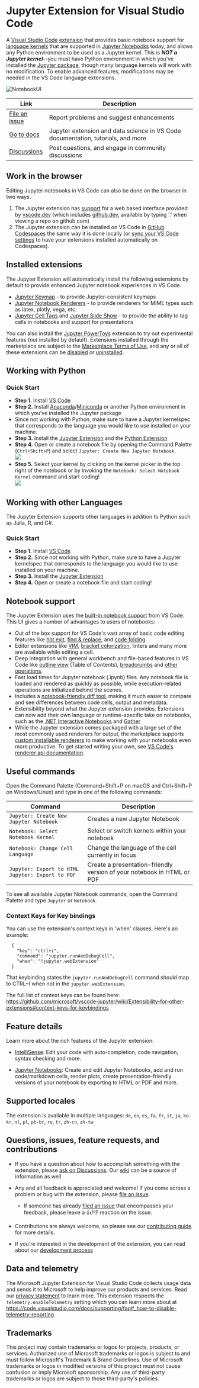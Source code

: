 # Jupyter Extension for Visual Studio Code

A [Visual Studio Code](https://code.visualstudio.com/) [extension](https://marketplace.visualstudio.com/items?itemName=ms-toolsai.jupyter) that provides basic notebook support for [language kernels](https://github.com/jupyter/jupyter/wiki/Jupyter-kernels) that are supported in [Jupyter Notebooks](https://jupyter.org/) today, and allows any Python environment to be used as a Jupyter kernel. This is _**NOT a Jupyter kernel**_--you must have Python environment in which you've installed the [Jupyter package](https://pypi.org/project/jupyter/), though many language kernels will work with no modification. To enable advanced features, modifications may be needed in the VS Code language extensions.

![NotebookUI](./images/Jupyter%20README/notebookui.png)

| Link                                                                            | Description                                                                      |
| ------------------------------------------------------------------------------- | -------------------------------------------------------------------------------- |
| [File an issue](https://github.com/microsoft/vscode-jupyter/issues/new/choose)  | Report problems and suggest enhancements                                         |
| [Go to docs](https://code.visualstudio.com/docs/datascience/jupyter-notebooks)  | Jupyter extension and data science in VS Code documentation, tutorials, and more |
| [Discussions](https://github.com/microsoft/vscode-jupyter/discussions) | Post questions, and engage in community discussions                              |

## Work in the browser

Editing Jupyter notebooks in VS Code can also be done on the browser in two ways.
1. The Jupyter extension has [support](https://github.com/microsoft/vscode-jupyter/discussions/10315) for a web based interface provided by [vscode.dev](https://vscode.dev) (which includes [github.dev](https://github.dev), available by typing '.' when viewing a repo on github.com)
2. The Jupyter extension can be installed on VS Code in [GitHub Codespaces](https://github.com/features/codespaces) the same way it is done locally (or [sync your VS Code settings](https://code.visualstudio.com/docs/editor/settings-sync) to have your extensions installed automatically on Codespaces).

## Installed extensions

The Jupyter Extension will automatically install the following extensions by default to provide enhanced Jupyter notebook experiences in VS Code.
- [Jupyter Keymap](https://marketplace.visualstudio.com/items?itemName=ms-toolsai.jupyter-keymap) - to provide Jupyter-consistent keymaps
- [Jupyter Notebook Renderers](https://marketplace.visualstudio.com/items?itemName=ms-toolsai.jupyter-renderers) - to provide renderers for MIME types such as latex, plotly, vega, etc.
- [Jupyter Cell Tags](https://marketplace.visualstudio.com/items?itemName=ms-toolsai.vscode-jupyter-cell-tags) and [Jupyter Slide Show](https://marketplace.visualstudio.com/items?itemName=ms-toolsai.vscode-jupyter-slideshow) - to provide the ability to tag cells in notebooks and support for presentations

You can also install the [Jupyter PowerToys](https://marketplace.visualstudio.com/items?itemName=ms-toolsai.vscode-jupyter-powertoys) extension to try out experimental features (_not_ installed by default). Extensions installed through the marketplace are subject to the [Marketplace Terms of Use](https://cdn.vsassets.io/v/M146_20190123.39/_content/Microsoft-Visual-Studio-Marketplace-Terms-of-Use.pdfhttps://cdn.vsassets.io/v/M146_20190123.39/_content/Microsoft-Visual-Studio-Marketplace-Terms-of-Use.pdf), and any or all of these extensions can be [disabled](https://code.visualstudio.com/docs/editor/extension-marketplace#_disable-an-extension) or [uninstalled](https://code.visualstudio.com/docs/editor/extension-marketplace#_uninstall-an-extension).

## Working with Python

### Quick Start

-   **Step 1.** Install [VS Code](https://code.visualstudio.com/)
-   **Step 2.** Install [Anaconda](https://docs.anaconda.com/anaconda/install/index.html)/[Miniconda](https://docs.conda.io/en/latest/miniconda.html) or another Python environment in which you've installed the Jupyter package
-   Since not working with Python, make sure to have a Jupyter kernelspec that corresponds to the language you would like to use installed on your machine.
-   **Step 3.** Install the [Jupyter Extension](https://marketplace.visualstudio.com/items?itemName=ms-toolsai.jupyter) and the [Python Extension](https://marketplace.visualstudio.com/items?itemName=ms-python.python)
-   **Step 4.** Open or create a notebook file by opening the Command Palette (`Ctrl+Shift+P`) and select `Jupyter: Create New Jupyter Notebook`.<br><img src="https://code.visualstudio.com/assets/docs/datascience/data-science-tutorial/create-notebook.png">
-   **Step 5.** Select your kernel by clicking on the kernel picker in the top right of the notebook or by invoking the `Notebook: Select Notebook Kernel` command and start coding!<br><img src="https://code.visualstudio.com/assets/docs/datascience/data-science-tutorial/select-kernel.png">

## Working with other Languages

The Jupyter Extension supports other languages in addition to Python such as Julia, R, and C#.

### Quick Start

-   **Step 1.** Install [VS Code](https://code.visualstudio.com/)
-   **Step 2.** Since not working with Python, make sure to have a Jupyter kernelspec that corresponds to the language you would like to use installed on your machine.
-   **Step 3.** Install the [Jupyter Extension](https://marketplace.visualstudio.com/items?itemName=ms-toolsai.jupyter)
-   **Step 4.** Open or create a notebook file and start coding!

## Notebook support

The Jupyter Extension uses the [built-in notebook support](https://code.visualstudio.com/api/extension-guides/notebook#:~:text=The%20Notebook%20API%20allows%20Visual%20Studio%20Code%20extensions,allows%20for%20similar%20experiences%20inside%20Visual%20Studio%20Code.) from VS Code. This UI gives a number of advantages to users of notebooks:

-   Out of the box support for VS Code's vast array of basic code editing features like [hot exit](https://code.visualstudio.com/docs/editor/codebasics#_hot-exit), [find & replace](https://code.visualstudio.com/docs/editor/codebasics#_find-and-replace), and [code folding](https://code.visualstudio.com/docs/editor/codebasics#_folding).
-   Editor extensions like [VIM](https://marketplace.visualstudio.com/items?itemName=vscodevim.vim), [bracket colorization](https://marketplace.visualstudio.com/items?itemName=CoenraadS.bracket-pair-colorizer), linters and many more are available while editing a cell.
-   Deep integration with general workbench and file-based features in VS Code like [outline view](https://code.visualstudio.com/docs/getstarted/userinterface#_outline-view) (Table of Contents), [breadcrumbs](https://code.visualstudio.com/docs/getstarted/userinterface#_breadcrumbs) and [other operations](https://code.visualstudio.com/docs/getstarted/userinterface).
-   Fast load times for Jupyter notebook (.ipynb) files. Any notebook file is loaded and rendered as quickly as possible, while execution-related operations are initialized behind the scenes.
-   Includes a [notebook-friendly diff tool](https://code.visualstudio.com/docs/datascience/jupyter-notebooks#_custom-notebook-diffing), making it much easier to compare and see differences between code cells, output and metadata.
-   Extensibility beyond what the Jupyter extension provides. Extensions can now add their own language or runtime-specific take on notebooks, such as the [.NET Interactive Notebooks](https://marketplace.visualstudio.com/items?itemName=ms-dotnettools.dotnet-interactive-vscode) and [Gather](https://marketplace.visualstudio.com/items?itemName=ms-python.gather)
-   While the Jupyter extension comes packaged with a large set of the most commonly used renderers for output, the marketplace supports [custom installable renderers](https://marketplace.visualstudio.com/search?term=tag%3Arenderer&target=VSCode&category=All%20categories&sortBy=Relevance) to make working with your notebooks even more productive. To get started writing your own, see [VS Code's renderer api documentation](https://code.visualstudio.com/api/extension-guides/notebook#notebook-renderer).

## Useful commands

Open the Command Palette (Command+Shift+P on macOS and Ctrl+Shift+P on Windows/Linux) and type in one of the following commands:

| Command                                          | Description                                                            |
| ------------------------------------------------ | ---------------------------------------------------------------------- |
| `Jupyter: Create New Jupyter Notebook`           | Creates a new Jupyter Notebook                                         |
| `Notebook: Select Notebook Kernel`               | Select or switch kernels within your notebook                          |
| `Notebook: Change Cell Language`                 | Change the language of the cell currently in focus                     |
| `Jupyter: Export to HTML Jupyter: Export to PDF` | Create a presentation-friendly version of your notebook in HTML or PDF |

To see all available Jupyter Notebook commands, open the Command Palette and type `Jupyter` or `Notebook`.

### Context Keys for Key bindings

You can use the extension's context keys in 'when' clauses. Here's an example:

```
  {
    "key": "ctrl+i",
    "command": "jupyter.runAndDebugCell",
    "when": "!jupyter.webExtension"
  }
```

That keybinding states the `jupyter.runAndDebugCell` command should map to CTRL+I when not in the `jupyter.webExtension`.

The full list of context keys can be found here: https://github.com/microsoft/vscode-jupyter/wiki/Extensibility-for-other-extensions#context-keys-for-keybindings

## Feature details

Learn more about the rich features of the Jupyter extension:

-   [IntelliSense](https://code.visualstudio.com/docs/python/editing#_autocomplete-and-intellisense): Edit your code with auto-completion, code navigation, syntax checking and more.

-   [Jupyter Notebooks](https://code.visualstudio.com/docs/python/jupyter-support): Create and edit Jupyter Notebooks, add and run code/markdown cells, render plots, create presentation-friendly versions of your notebook by exporting to HTML or PDF and more.

## Supported locales

The extension is available in multiple languages: `de`, `en`, `es`, `fa`, `fr`, `it`, `ja`, `ko-kr`, `nl`, `pl`, `pt-br`, `ru`, `tr`, `zh-cn`, `zh-tw`

## Questions, issues, feature requests, and contributions

-   If you have a question about how to accomplish something with the extension, please [ask on Discussions](https://github.com/microsoft/vscode-jupyter/discussions). Our [wiki](https://github.com/microsoft/vscode-jupyter/wiki) can be a source of information as well.
-   Any and all feedback is appreciated and welcome! If you come across a problem or bug with the extension, please [file an issue](https://github.com/microsoft/vscode-jupyter/issues/new/choose).

    -   If someone has already [filed an issue](https://github.com/Microsoft/vscode-jupyter/issues) that encompasses your feedback, please leave a 👍/👎 reaction on the issue.

-   Contributions are always welcome, so please see our [contributing guide](https://github.com/Microsoft/vscode-jupyter/blob/main/CONTRIBUTING.md) for more details.

-   If you're interested in the development of the extension, you can read about our [development process](https://github.com/microsoft/vscode-jupyter/blob/main/CONTRIBUTING.md#development-process)

## Data and telemetry

The Microsoft Jupyter Extension for Visual Studio Code collects usage data and sends it to Microsoft to help improve our products and services. Read our [privacy statement](https://privacy.microsoft.com/privacystatement) to learn more. This extension respects the `telemetry.enableTelemetry` setting which you can learn more about at https://code.visualstudio.com/docs/supporting/faq#_how-to-disable-telemetry-reporting.

## Trademarks

This project may contain trademarks or logos for projects, products, or services. Authorized use of Microsoft trademarks or logos is subject to and must follow Microsoft's Trademark & Brand Guidelines. Use of Microsoft trademarks or logos in modified versions of this project must not cause confusion or imply Microsoft sponsorship. Any use of third-party trademarks or logos are subject to those third-party's policies.
